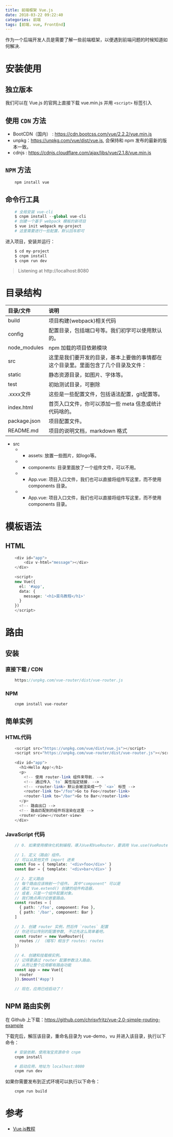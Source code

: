```yaml
---
title: 前端框架 Vue.js
date: 2018-03-22 09:22:40
categories: 前端
tags: [前端，vue, FrontEnd]
---
```


作为一个后端开发人员是需要了解一些前端框架，以便遇到前端问题的时候知道如何解决.

<!-- more -->

# 安装使用

## 独立版本

我们可以在 Vue.js 的官网上直接下载 vue.min.js 并用 `<script>` 标签引入

## 使用 `CDN` 方法

- BootCDN（国内） : https://cdn.bootcss.com/vue/2.2.2/vue.min.js
- unpkg：https://unpkg.com/vue/dist/vue.js, 会保持和 npm 发布的最新的版本一致。
- cdnjs : https://cdnjs.cloudflare.com/ajax/libs/vue/2.1.8/vue.min.js


## `NPM` 方法

```php
    npm install vue
```

## 命令行工具

```php
    # 全局安装 vue-cli
    $ cnpm install --global vue-cli
    # 创建一个基于 webpack 模板的新项目
    $ vue init webpack my-project
    # 这里需要进行一些配置，默认回车即可
```

进入项目，安装并运行：

```php
    $ cd my-project
    $ cnpm install
    $ cnpm run dev
```

> Listening at http://localhost:8080


# 目录结构

|目录/文件|说明|
|:----|:----|
|build|项目构建(webpack)相关代码|
|config|配置目录，包括端口号等。我们初学可以使用默认的。|
|node_modules|npm 加载的项目依赖模块|
|src|这里是我们要开发的目录，基本上要做的事情都在这个目录里。里面包含了几个目录及文件：|
|static|静态资源目录，如图片、字体等。|
|test|初始测试目录，可删除|
|.xxxx文件|这些是一些配置文件，包括语法配置，git配置等。|
|index.html|首页入口文件，你可以添加一些 meta 信息或统计代码啥的。|
|package.json|项目配置文件。|
|README.md|项目的说明文档，markdown 格式|


- src
   - + assets: 放置一些图片，如logo等。
   - + components: 目录里面放了一个组件文件，可以不用。
   - + App.vue: 项目入口文件，我们也可以直接将组件写这里，而不使用 components 目录。
   - + App.vue: 项目入口文件，我们也可以直接将组件写这里，而不使用 components 目录。



# 模板语法

## HTML

```php
    <div id="app">
        <div v-html="message"></div>
    </div>
        
    <script>
    new Vue({
      el: '#app',
      data: {
        message: '<h1>菜鸟教程</h1>'
      }
    })
    </script>
```


# 路由

## 安装

### 直接下载 / CDN

```php
    https://unpkg.com/vue-router/dist/vue-router.js
```

### NPM

```php
    cnpm install vue-router
```

## 简单实例

### HTML代码

```php
    <script src="https://unpkg.com/vue/dist/vue.js"></script>
    <script src="https://unpkg.com/vue-router/dist/vue-router.js"></script>
     
    <div id="app">
      <h1>Hello App!</h1>
      <p>
        <!-- 使用 router-link 组件来导航. -->
        <!-- 通过传入 `to` 属性指定链接. -->
        <!-- <router-link> 默认会被渲染成一个 `<a>` 标签 -->
        <router-link to="/foo">Go to Foo</router-link>
        <router-link to="/bar">Go to Bar</router-link>
      </p>
      <!-- 路由出口 -->
      <!-- 路由匹配到的组件将渲染在这里 -->
      <router-view></router-view>
    </div>
```


### JavaScript 代码

```php
    // 0. 如果使用模块化机制编程，導入Vue和VueRouter，要调用 Vue.use(VueRouter)
 
    // 1. 定义（路由）组件。
    // 可以从其他文件 import 进来
    const Foo = { template: '<div>foo</div>' }
    const Bar = { template: '<div>bar</div>' }
     
    // 2. 定义路由
    // 每个路由应该映射一个组件。 其中"component" 可以是
    // 通过 Vue.extend() 创建的组件构造器，
    // 或者，只是一个组件配置对象。
    // 我们晚点再讨论嵌套路由。
    const routes = [
      { path: '/foo', component: Foo },
      { path: '/bar', component: Bar }
    ]
     
    // 3. 创建 router 实例，然后传 `routes` 配置
    // 你还可以传别的配置参数, 不过先这么简单着吧。
    const router = new VueRouter({
      routes // （缩写）相当于 routes: routes
    })
     
    // 4. 创建和挂载根实例。
    // 记得要通过 router 配置参数注入路由，
    // 从而让整个应用都有路由功能
    const app = new Vue({
      router
    }).$mount('#app')
     
    // 现在，应用已经启动了！
```

## NPM 路由实例

在 Github 上下载：https://github.com/chrisvfritz/vue-2.0-simple-routing-example

下载完后，解压该目录，重命名目录为 vue-demo，vu 并进入该目录，执行以下命令：

```php
    # 安装依赖，使用淘宝资源命令 cnpm
    cnpm install

    # 启动应用，地址为 localhost:8080
    cnpm run dev
```

如果你需要发布到正式环境可以执行以下命令：

```php
    cnpm run build
```


# 参考

- [Vue.js教程](http://www.runoob.com/vue2/vue-tutorial.html)










